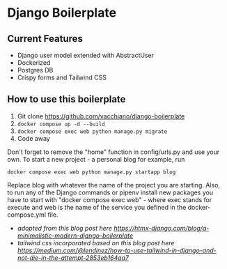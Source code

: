 # Django Boilerplate

## Current Features

- Django user model extended with AbstractUser
- Dockerized
- Postgres DB
- Crispy forms and Tailwind CSS

## How to use this boilerplate

1. Git clone https://github.com/vacchiano/django-boilerplate
2. `docker compose up -d --build`
3. `docker compose exec web python manage.py migrate`
4. Code away

Don't forget to remove the "home" function in config/urls.py and use your own. To start a new project - a personal blog for example, run 
```
docker compose exec web python manage.py startapp blog
```
Replace blog with whatever the name of the project you are starting. Also, to run any of the Django commands or pipenv install new packages you have to start with "docker compose exec web" - where exec stands for execute and web is the name of the service you defined in the docker-compose.yml file.

- *adopted from this blog post here https://htmx-django.com/blog/a-minimalistic-modern-django-boilerplate*
- *tailwind css incorporated based on this blog post here https://medium.com/@lendinez/how-to-use-tailwind-in-django-and-not-die-in-the-attempt-2853eb164aa7*